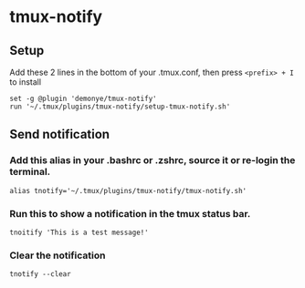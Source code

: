 # tmux-notify

## Setup

Add these 2 lines in the bottom of your .tmux.conf, then press `<prefix> + I` to install
```
set -g @plugin 'demonye/tmux-notify'
run '~/.tmux/plugins/tmux-notify/setup-tmux-notify.sh'
```

## Send notification

### Add this alias in your .bashrc or .zshrc, source it or re-login the terminal.
```
alias tnotify='~/.tmux/plugins/tmux-notify/tmux-notify.sh'
```

### Run this to show a notification in the tmux status bar.
```
tnoitify 'This is a test message!'
```

### Clear the notification
```
tnotify --clear
```
